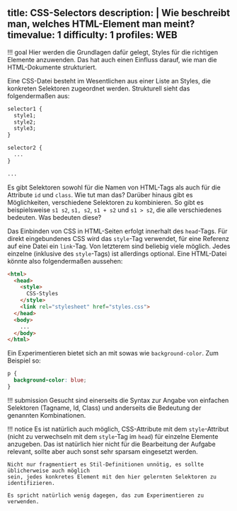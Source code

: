 title: CSS-Selectors
description: |
  Wie beschreibt man, welches HTML-Element man meint?
timevalue: 1
difficulty: 1
profiles: WEB
---
!!! goal
    Hier werden die Grundlagen dafür gelegt, Styles für die richtigen Elemente anzuwenden.
    Das hat auch einen Einfluss darauf, wie man die HTML-Dokumente strukturiert.
    
Eine CSS-Datei besteht im Wesentlichen aus einer Liste an Styles, die konkreten Selektoren
zugeordnet werden. Strukturell sieht das folgendermaßen aus:

```css
selector1 {
  style1;
  style2;
  style3;
}

selector2 {
  ...
}

...
```

Es gibt Selektoren sowohl für die Namen von HTML-Tags als auch für die Attribute `id` und
`class`. Wie tut man das? Darüber hinaus gibt es Möglichkeiten, verschiedene Selektoren zu
kombinieren. So gibt es beispielsweise `s1 s2`, `s1, s2`, `s1 + s2` und `s1 > s2`, die alle
verschiedenes bedeuten. Was bedeuten diese?

Das Einbinden von CSS in HTML-Seiten erfolgt innerhalt des `head`-Tags. Für direkt eingebundenes
CSS wird das `style`-Tag verwendet, für eine Referenz auf eine Datei ein `link`-Tag. Von
letzterem sind beliebig viele möglich. Jedes einzelne (inklusive des `style`-Tags) ist
allerdings optional. Eine HTML-Datei könnte also folgendermaßen aussehen:

```html
<html>
  <head>
    <style>
      CSS-Styles
    </style>
    <link rel="stylesheet" href="styles.css">
  </head>
  <body>
    ...
  </body>
</html>
```

Ein Experimentieren bietet sich an mit sowas wie `background-color`. Zum Beispiel so:

```css
p {
  background-color: blue;
}
```

!!! submission
    Gesucht sind einerseits die Syntax zur Angabe von einfachen Selektoren (Tagname, Id, Class)
    und anderseits die Bedeutung der genannten Kombinationen.

!!! notice
    Es ist natürlich auch möglich, CSS-Attribute mit dem `style`-Attribut (nicht zu verwechseln
    mit dem `style`-Tag im `head`) für einzelne Elemente anzugeben. Das ist natürlich hier nicht
    für die Bearbeitung der Aufgabe relevant, sollte aber auch sonst sehr sparsam eingesetzt
    werden.

    Nicht nur fragmentiert es Stil-Definitionen unnötig, es sollte üblicherweise auch möglich
    sein, jedes konkretes Element mit den hier gelernten Selektoren zu identifizieren.

    Es spricht natürlich wenig dagegen, das zum Experimentieren zu verwenden.
